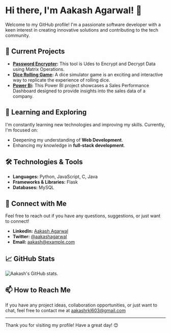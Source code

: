 # Hi there, I'm Aakash Agarwal! 👋

Welcome to my GitHub profile! I'm a passionate software developer with a keen interest in creating innovative solutions and contributing to the tech community.

## 🔭 Current Projects
- **[Password Encrypter](https://github.com/AaKaShAgArWaLs/Password-Encrypter):** This tool is Udes to Encrypt and Decrypt Data using Matrix Operations.
- **[Dice Rolling Game](https://github.com/AaKaShAgArWaLs/Dice-Rolling-Game):** A dice simulator game is an exciting and interactive way to replicate the experience of rolling dice.
- **[Power Bi](https://github.com/AaKaShAgArWaLs/PowerBi):** This Power BI project showcases a Sales Performance Dashboard designed to provide insights into the sales data of a company.

## 🌱 Learning and Exploring
I'm constantly learning new technologies and improving my skills. Currently, I'm focused on:
- Deepening my understanding of **Web Development**.
- Enhancing my knowledge in **full-stack development**.

## 🛠️ Technologies & Tools
- **Languages:** Python, JavaScript, C, Java
- **Frameworks & Libraries:** Flask
- **Databases:** MySQL

## 💬 Connect with Me
Feel free to reach out if you have any questions, suggestions, or just want to connect!

- **LinkedIn:** [Aakash Agarwal](https://www.linkedin.com/in/aakashagarwal)
- **Twitter:** [@aakashagarwal](https://twitter.com/aakashagarwal)
- **Email:** aakash@example.com

## 📈 GitHub Stats
![Aakash's GitHub stats](https://github-readme-stats.vercel.app/api?username=AaKaShAgArWaLs&show_icons=true&theme=radical).


## 📫 How to Reach Me
If you have any project ideas, collaboration opportunities, or just want to chat, feel free to contact me at aakashrkl603@gmail.com


---

Thank you for visiting my profile! Have a great day! 😊
